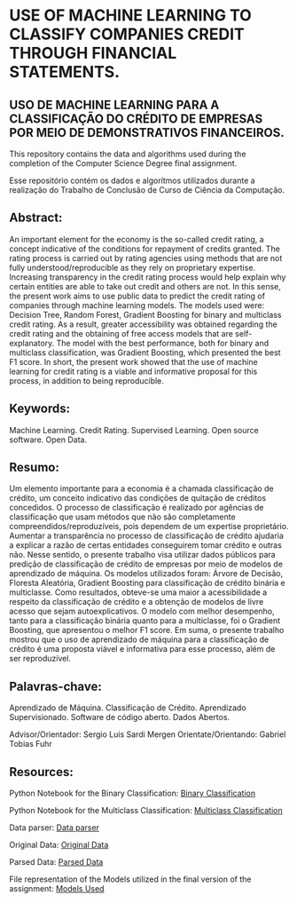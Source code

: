 # USE OF MACHINE LEARNING TO CLASSIFY COMPANIES CREDIT THROUGH FINANCIAL STATEMENTS.

## USO DE MACHINE LEARNING PARA A CLASSIFICAÇÃO DO CRÉDITO DE EMPRESAS POR MEIO DE DEMONSTRATIVOS FINANCEIROS.

This repository contains the data and algorithms used during the completion of the Computer Science Degree final assignment.

Esse repositório contém os dados e algorítmos utilizados durante a realização do Trabalho de Conclusão de Curso de Ciência da Computação.

## Abstract:

An important element for the economy is the so-called credit rating, a concept indicative of the
conditions for repayment of credits granted. The rating process is carried out by rating agencies
using methods that are not fully understood/reproducible as they rely on proprietary expertise.
Increasing transparency in the credit rating process would help explain why certain entities are
able to take out credit and others are not. In this sense, the present work aims to use public
data to predict the credit rating of companies through machine learning models. The models
used were: Decision Tree, Random Forest, Gradient Boosting for binary and multiclass credit
rating. As a result, greater accessibility was obtained regarding the credit rating and the obtaining of 
free access models that are self-explanatory. The model with the best performance, both
for binary and multiclass classification, was Gradient Boosting, which presented the best F1
score. In short, the present work showed that the use of machine learning for credit rating is a
viable and informative proposal for this process, in addition to being reproducible.

## Keywords: 
Machine Learning. Credit Rating. Supervised Learning. Open source software. Open Data.

## Resumo:

Um elemento importante para a economia é a chamada classificação de crédito, um conceito
indicativo das condições de quitação de créditos concedidos. O processo de classificação é
realizado por agências de classificação que usam métodos que não são completamente compreendidos/reproduzíveis, 
pois dependem de um expertise proprietário. Aumentar a transparência
no processo de classificação de crédito ajudaria a explicar a razão de certas entidades conseguirem 
tomar crédito e outras não. Nesse sentido, o presente trabalho visa utilizar dados públicos
para predição de classificação de crédito de empresas por meio de modelos de aprendizado de
máquina. Os modelos utilizados foram: Árvore de Decisão, Floresta Aleatória, Gradient Boosting 
para classificação de crédito binária e multiclasse. Como resultados, obteve-se uma maior
a acessibilidade a respeito da classificação de crédito e a obtenção de modelos de livre acesso
que sejam autoexplicativos. O modelo com melhor desempenho, tanto para a classificação binária
quanto para a multiclasse, foi o Gradient Boosting, que apresentou o melhor F1 score.
Em suma, o presente trabalho mostrou que o uso de aprendizado de máquina para a classificação 
de crédito é uma proposta viável e informativa para esse processo, além de ser reproduzível.

## Palavras-chave:
Aprendizado de Máquina. Classificação de Crédito. Aprendizado Supervisionado. Software de código aberto. Dados Abertos.

Advisor/Orientador: Sergio Luis Sardi Mergen
Orientate/Orientando: Gabriel Tobias Fuhr

## Resources:

Python Notebook for the Binary Classification:
[Binary Classification](https://github.com/gtfuhr/tcc/blob/main/Use_of_Machine_Learning_to_classify_companies_credit_through_financial_statements_binary.ipynb)

Python Notebook for the Multiclass Classification:
[Multiclass Classification](https://github.com/gtfuhr/tcc/blob/main/Use_of_Machine_Learning_to_classify_companies_credit_through_financial_statements_multiclass.ipynb)

Data parser:
[Data parser](https://github.com/gtfuhr/tcc/blob/main/LoadingDatasets.ipynb)

Original Data:
[Original Data](https://drive.google.com/file/d/1fJB-91B6UwIKL8ETIE2suqJDausmO7ha/view?usp=sharing)

Parsed Data:
[Parsed Data](https://drive.google.com/file/d/1ocE_hBb6TIAuz7zodzTogTiEFGqUjnwF/view?usp=sharing)

File representation of the Models utilized in the final version of the assignment:
[Models Used](https://drive.google.com/file/d/18hHGVMWwnA8yvYle34QqPKmXjcgok0U8/view?usp=sharing)
